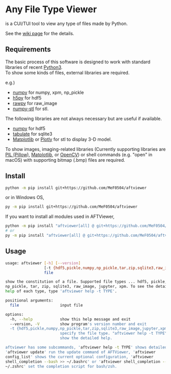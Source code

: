# Any File Type Viewer

is a CUI/TUI tool to view any type of files made by Python.

See the [wiki page](https://github.com/MeF0504/aftviewer/wiki) for the details.

## Requirements

The basic process of this software is designed to work with standard libraries of recent [Python3](https://www.python.org/).  
To show some kinds of files, external libraries are required.

e.g.)
- [numpy](https://numpy.org/) for numpy, xpm, np_pickle
- [h5py](https://docs.h5py.org/) for hdf5
- [rawpy](https://letmaik.github.io/rawpy/api/rawpy.RawPy.html) for raw_image
- [numpy-stl](https://pypi.org/project/numpy-stl/) for stl.

The following libraries are not always necessary but are useful if available.
- [numpy](https://numpy.org/) for hdf5
- [tabulate](https://pypi.org/project/tabulate/) for sqlite3
- [Matplotlib](https://matplotlib.org/) or [Plotly](https://plotly.com/python/) for stl to display 3-D model.

To show images, imaging-related libraries
(Currently supporting libraries are
[PIL (Pillow)](https://pillow.readthedocs.io/),
[Matplotlib](https://matplotlib.org/),
or [OpenCV](https://pypi.org/project/opencv-python/))
or shell commands (e.g. "open" in macOS) with supporting bitmap (.bmp) files are required.

## Install

```bash
python -m pip install git+https://github.com/MeF0504/aftviewer
```
or in Windows OS,
```bash
py -m pip install git+https://github.com/MeF0504/aftviewer
```

If you want to install all modules used in AFTViewer,
```bash
python -m pip install "aftviewer[all] @ git+https://github.com/MeF0504/aftviewer"
# or
py -m pip install "aftviewer[all] @ git+https://github.com/MeF0504/aftviewer"
```

## Usage
```bash
usage: aftviewer [-h] [--version]
                 [-t {hdf5,pickle,numpy,np_pickle,tar,zip,sqlite3,raw_image,jupyter,xpm}]
                 file

show the constitution of a file. Supported file types ... hdf5, pickle, numpy,
np_pickle, tar, zip, sqlite3, raw_image, jupyter, xpm. To see the detailed
help of each type, type 'aftviewer help -t TYPE'.

positional arguments:
  file                  input file

options:
  -h, --help            show this help message and exit
  --version, -V         show program's version number and exit
  -t {hdf5,pickle,numpy,np_pickle,tar,zip,sqlite3,raw_image,jupyter,xpm}, --type {hdf5,pickle,numpy,np_pickle,tar,zip,sqlite3,raw_image,jupyter,xpm}
                        specify the file type. "aftviewer help -t TYPE" will
                        show the detailed help.

aftviewer has some subcommands, 'aftviewer help -t TYPE' shows detailed help,
'aftviewer update' run the update command of AFTViewer, 'aftviewer
config_list' shows the current optional configuration, 'aftviewer
shell_completion --bash >> ~/.bashrc' or 'aftviewer shell_completion --zsh >>
~/.zshrc' set the completion script for bash/zsh.
```

